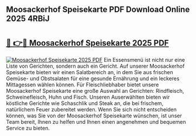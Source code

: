 ## Moosackerhof Speisekarte PDF Download Online 2025 4RBiJ

# <h2><a href="http://gcah9u.nevu.top/?p=Moosackerhof+Speisekarte">🔗 👉🔴 Moosackerhof Speisekarte 2025 PDF</a></h2>

[![Moosackerhof Speisekarte 2025 PDF](https://i.imgur.com/dBaPXMq.png)](http://gcah9u.nevu.top/?p=Moosackerhof+Speisekarte)
Ein Essensmenü ist nicht nur eine Liste von Gerichten, sondern auch ein Gericht. Auf unserer Moosackerhof Speisekarte bieten wir einen Salatbereich an, in dem Sie aus frischen Gemüse- und Obstsalaten für eine gesunde Ernährung und ein leckeres Mittagessen wählen können. Für Fleischliebhaber bietet unsere Moosackerhof Speisekarte eine große Auswahl an Gerichten: Rindfleisch, Schweinefleisch, Huhn und Fisch. Unseren Auserwählten bieten wir köstliche Gerichte wie Schaschlik und Steak an, die bei frischem, natürlichem Feuer zubereitet werden. Wenn Sie sich nicht entscheiden können, was Sie von der Moosackerhof Speisekarte wünschen, ist unser Team bereit, Ihnen zu helfen und Ihnen einen angenehmen und bequemen Service zu bieten.
